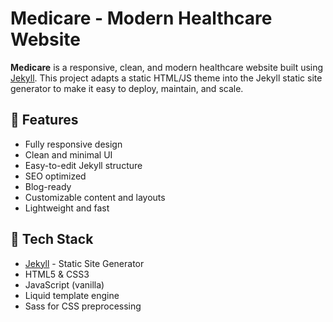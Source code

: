 # Medicare - Modern Healthcare Website

**Medicare** is a responsive, clean, and modern healthcare website built using [Jekyll](https://jekyllrb.com/). This project adapts a static HTML/JS theme into the Jekyll static site generator to make it easy to deploy, maintain, and scale.

## 🌟 Features

- Fully responsive design
- Clean and minimal UI
- Easy-to-edit Jekyll structure
- SEO optimized
- Blog-ready
- Customizable content and layouts
- Lightweight and fast

## 🚀 Tech Stack

- [Jekyll](https://jekyllrb.com/) - Static Site Generator
- HTML5 & CSS3
- JavaScript (vanilla)
- Liquid template engine
- Sass for CSS preprocessing
